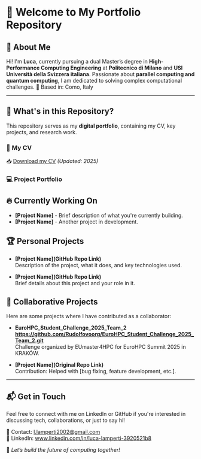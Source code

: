 # 🚀 Welcome to My Portfolio Repository

## 👋 About Me  
Hi! I'm **Luca**, currently pursuing a dual Master’s degree in **High-Performance Computing Engineering** at **Politecnico di Milano** and **USI Università della Svizzera italiana**. Passionate about **parallel computing and quantum computing**, I am dedicated to solving complex computational challenges.
📍 Based in: Como, Italy  

---

## 📂 What's in this Repository?
This repository serves as my **digital portfolio**, containing my CV, key projects, and research work.

### 📄 **My CV**
📥 [Download my CV](./cv/cv.pdf) *(Updated: 2025)*  

### 💻 **Project Portfolio**

## 🔥 Currently Working On

- **[Project Name]** - Brief description of what you're currently building.
- **[Project Name]** - Another project in development.

## 🏆 Personal Projects

- **[Project Name](GitHub Repo Link)**  
  Description of the project, what it does, and key technologies used.

- **[Project Name](GitHub Repo Link)**  
  Brief details about this project and your role in it.

## 🤝 Collaborative Projects

Here are some projects where I have contributed as a collaborator:

- **EuroHPC_Student_Challenge_2025_Team_2 https://github.com/Rudolfovoorg/EuroHPC_Student_Challenge_2025_Team_2.git**  
  Challenge organized by EUmaster4HPC for EuroHPC Summit 2025 in KRAKÓW.

- **[Project Name](Original Repo Link)**  
  Contribution: Helped with [bug fixing, feature development, etc.].

---

## 📬 Get in Touch
Feel free to connect with me on LinkedIn or GitHub if you're interested in discussing tech, collaborations, or just to say hi!

📧 Contact: l.lamperti2002@gmail.com  
🔗 LinkedIn: www.linkedin.com/in/luca-lamperti-3920521b8

🚀 *Let’s build the future of computing together!*
